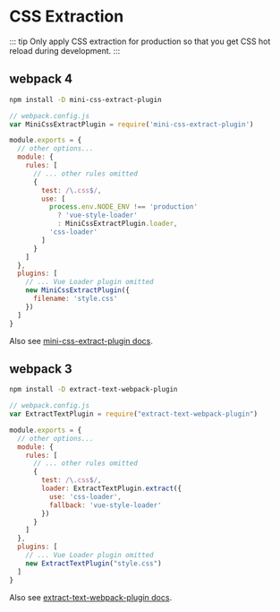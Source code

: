 # CSS Extraction

::: tip
Only apply CSS extraction for production so that you get CSS hot reload during development.
:::

## webpack 4

``` bash
npm install -D mini-css-extract-plugin
```

``` js
// webpack.config.js
var MiniCssExtractPlugin = require('mini-css-extract-plugin')

module.exports = {
  // other options...
  module: {
    rules: [
      // ... other rules omitted
      {
        test: /\.css$/,
        use: [
          process.env.NODE_ENV !== 'production'
            ? 'vue-style-loader'
            : MiniCssExtractPlugin.loader,
          'css-loader'
        ]
      }
    ]
  },
  plugins: [
    // ... Vue Loader plugin omitted
    new MiniCssExtractPlugin({
      filename: 'style.css'
    })
  ]
}
```

Also see [mini-css-extract-plugin docs](https://github.com/webpack-contrib/mini-css-extract-plugin).

## webpack 3

``` bash
npm install -D extract-text-webpack-plugin
```

``` js
// webpack.config.js
var ExtractTextPlugin = require("extract-text-webpack-plugin")

module.exports = {
  // other options...
  module: {
    rules: [
      // ... other rules omitted
      {
        test: /\.css$/,
        loader: ExtractTextPlugin.extract({
          use: 'css-loader',
          fallback: 'vue-style-loader'
        })
      }
    ]
  },
  plugins: [
    // ... Vue Loader plugin omitted
    new ExtractTextPlugin("style.css")
  ]
}
```

Also see [extract-text-webpack-plugin docs](https://github.com/webpack-contrib/extract-text-webpack-plugin).
